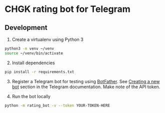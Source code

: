 # CHGK rating bot for Telegram

## Development

1. Create a virtualenv using Python 3
```bash
python3 -m venv ~/venv
source ~/venv/bin/activate
```

2. Install dependencies
```bash
pip install -r requirements.txt
```

3. Register a Telegram bot for testing using [BotFather](https://telegram.me/botfather).
See [Creating a new bot](https://core.telegram.org/bots#creating-a-new-bot) section in the Telegram documentation.
Make note of the API token.

4. Run the bot locally
```bash
python -m rating_bot -v --token YOUR-TOKEN-HERE
```
